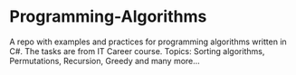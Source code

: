 # Programming-Algorithms
A repo with examples and practices for programming algorithms written in C#. The tasks are from IT Career course. Topics: Sorting algorithms, Permutations,  Recursion,  Greedy and many more...
